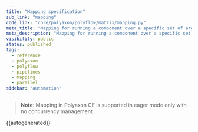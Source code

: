 ```yaml
---
title: "Mapping specification"
sub_link: "mapping"
code_link: "core/polyaxon/polyflow/matrix/mapping.py"
meta_title: "Mapping for running a component over a specific set of arguments - Polyaxon automation"
meta_description: "Mapping for running a component over a specific set of arguments dynamically and for executing the runs in parallel."
visibility: public
status: published
tags:
  - reference
  - polyaxon
  - polyflow
  - pipelines
  - mapping
  - parallel
sidebar: "automation"
---
```


> **Note**: Mapping in Polyaxon CE is supported in eager mode only with no concurrency management.

{{autogenerated}}
